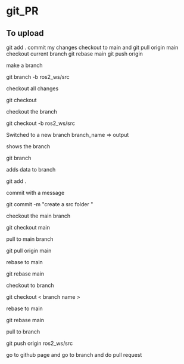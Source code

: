 # git_PR

## To upload
git add .
commit my changes
checkout to main and git pull origin main
checkout current branch
git rebase main
git push origin <current branch>


make a branch

   git branch -b ros2_ws/src

checkout all changes

   git checkout 

checkout the branch

   git checkout -b ros2_ws/src

Switched to a new branch branch_name	=> output

shows the branch 

  git branch

adds data to branch

  git add .

commit with a message

  git commit -m "create a src folder "

checkout the main branch

  git checkout main

pull to main branch

  git pull origin main

rebase to main

  git rebase main

checkout to branch

  git checkout < branch name >

rebase to main

  git rebase main

pull to branch

  git push origin ros2_ws/src



go to github page and go to branch and do pull request

